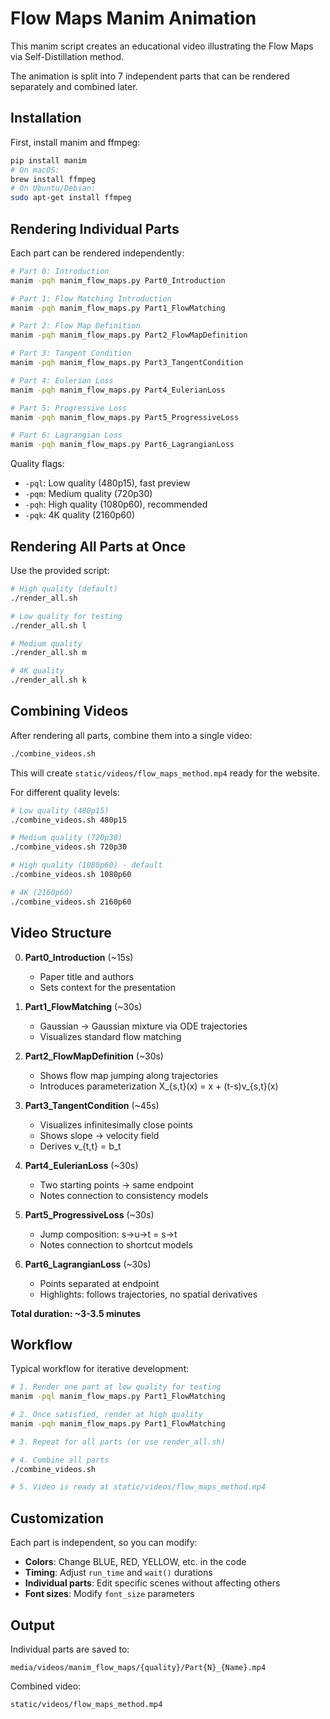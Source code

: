 # Flow Maps Manim Animation

This manim script creates an educational video illustrating the Flow Maps via Self-Distillation method.

The animation is split into 7 independent parts that can be rendered separately and combined later.

## Installation

First, install manim and ffmpeg:

```bash
pip install manim
# On macOS:
brew install ffmpeg
# On Ubuntu/Debian:
sudo apt-get install ffmpeg
```

## Rendering Individual Parts

Each part can be rendered independently:

```bash
# Part 0: Introduction
manim -pqh manim_flow_maps.py Part0_Introduction

# Part 1: Flow Matching Introduction
manim -pqh manim_flow_maps.py Part1_FlowMatching

# Part 2: Flow Map Definition
manim -pqh manim_flow_maps.py Part2_FlowMapDefinition

# Part 3: Tangent Condition
manim -pqh manim_flow_maps.py Part3_TangentCondition

# Part 4: Eulerian Loss
manim -pqh manim_flow_maps.py Part4_EulerianLoss

# Part 5: Progressive Loss
manim -pqh manim_flow_maps.py Part5_ProgressiveLoss

# Part 6: Lagrangian Loss
manim -pqh manim_flow_maps.py Part6_LagrangianLoss
```

Quality flags:
- `-pql`: Low quality (480p15), fast preview
- `-pqm`: Medium quality (720p30)
- `-pqh`: High quality (1080p60), recommended
- `-pqk`: 4K quality (2160p60)

## Rendering All Parts at Once

Use the provided script:

```bash
# High quality (default)
./render_all.sh

# Low quality for testing
./render_all.sh l

# Medium quality
./render_all.sh m

# 4K quality
./render_all.sh k
```

## Combining Videos

After rendering all parts, combine them into a single video:

```bash
./combine_videos.sh
```

This will create `static/videos/flow_maps_method.mp4` ready for the website.

For different quality levels:
```bash
# Low quality (480p15)
./combine_videos.sh 480p15

# Medium quality (720p30)
./combine_videos.sh 720p30

# High quality (1080p60) - default
./combine_videos.sh 1080p60

# 4K (2160p60)
./combine_videos.sh 2160p60
```

## Video Structure

0. **Part0_Introduction** (~15s)
   - Paper title and authors
   - Sets context for the presentation

1. **Part1_FlowMatching** (~30s)
   - Gaussian → Gaussian mixture via ODE trajectories
   - Visualizes standard flow matching

2. **Part2_FlowMapDefinition** (~30s)
   - Shows flow map jumping along trajectories
   - Introduces parameterization X_{s,t}(x) = x + (t-s)v_{s,t}(x)

3. **Part3_TangentCondition** (~45s)
   - Visualizes infinitesimally close points
   - Shows slope → velocity field
   - Derives v_{t,t} = b_t

4. **Part4_EulerianLoss** (~30s)
   - Two starting points → same endpoint
   - Notes connection to consistency models

5. **Part5_ProgressiveLoss** (~30s)
   - Jump composition: s→u→t = s→t
   - Notes connection to shortcut models

6. **Part6_LagrangianLoss** (~30s)
   - Points separated at endpoint
   - Highlights: follows trajectories, no spatial derivatives

**Total duration: ~3-3.5 minutes**

## Workflow

Typical workflow for iterative development:

```bash
# 1. Render one part at low quality for testing
manim -pql manim_flow_maps.py Part1_FlowMatching

# 2. Once satisfied, render at high quality
manim -pqh manim_flow_maps.py Part1_FlowMatching

# 3. Repeat for all parts (or use render_all.sh)

# 4. Combine all parts
./combine_videos.sh

# 5. Video is ready at static/videos/flow_maps_method.mp4
```

## Customization

Each part is independent, so you can modify:
- **Colors**: Change BLUE, RED, YELLOW, etc. in the code
- **Timing**: Adjust `run_time` and `wait()` durations
- **Individual parts**: Edit specific scenes without affecting others
- **Font sizes**: Modify `font_size` parameters

## Output

Individual parts are saved to:
```
media/videos/manim_flow_maps/{quality}/Part{N}_{Name}.mp4
```

Combined video:
```
static/videos/flow_maps_method.mp4
```
